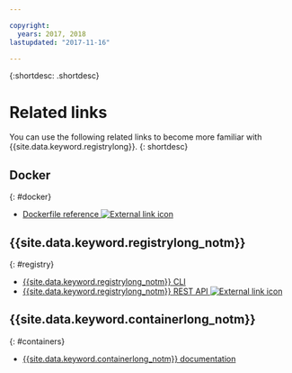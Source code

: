 ```yaml
---

copyright:
  years: 2017, 2018
lastupdated: "2017-11-16"

---
```


{:shortdesc: .shortdesc}


# Related links

You can use the following related links to become more familiar with {{site.data.keyword.registrylong}}.
{: shortdesc}

## Docker
{: #docker}

<ul>
<li><a href="http://docs.docker.com/engine/reference/builder/" target="_blank">Dockerfile reference <img src="../../icons/launch-glyph.svg" alt="External link icon"></a>
</ul>

## {{site.data.keyword.registrylong_notm}}
{: #registry}

<ul>
<li><a href="registry_cli.html" target="_blank">{{site.data.keyword.registrylong_notm}} CLI</a>
<li><a href="https://registry.ng.bluemix.net/api/doc/" target="_blank">{{site.data.keyword.registrylong_notm}} REST API <img src="../../icons/launch-glyph.svg" alt="External link icon"></a>
</ul>

## {{site.data.keyword.containerlong_notm}}
{: #containers}

* [{{site.data.keyword.containerlong_notm}} documentation](../../containers/container_index.html)

